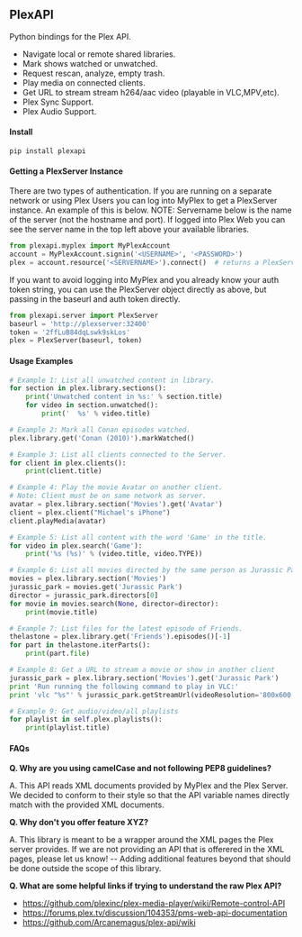 ## PlexAPI ##
Python bindings for the Plex API.

* Navigate local or remote shared libraries.
* Mark shows watched or unwatched.
* Request rescan, analyze, empty trash.
* Play media on connected clients.
* Get URL to stream stream h264/aac video (playable in VLC,MPV,etc).
* Plex Sync Support.
* Plex Audio Support.

#### Install ###

    pip install plexapi


#### Getting a PlexServer Instance ####

There are two types of authentication. If you are running on a separate network
or using Plex Users you can log into MyPlex to get a PlexServer instance. An
example of this is below. NOTE: Servername below is the name of the server (not
the hostname and port).  If logged into Plex Web you can see the server name in
the top left above your available libraries.

```python
from plexapi.myplex import MyPlexAccount
account = MyPlexAccount.signin('<USERNAME>', '<PASSWORD>')
plex = account.resource('<SERVERNAME>').connect()  # returns a PlexServer instance
```

If you want to avoid logging into MyPlex and you already know your auth token
string, you can use the PlexServer object directly as above, but passing in
the baseurl and auth token directly.

```python
from plexapi.server import PlexServer
baseurl = 'http://plexserver:32400'
token = '2ffLuB84dqLswk9skLos'
plex = PlexServer(baseurl, token)
```


#### Usage Examples ####

```python
# Example 1: List all unwatched content in library.
for section in plex.library.sections():
    print('Unwatched content in %s:' % section.title)
    for video in section.unwatched():
        print('  %s' % video.title)
```
```python
# Example 2: Mark all Conan episodes watched.
plex.library.get('Conan (2010)').markWatched()
```
```python
# Example 3: List all clients connected to the Server.
for client in plex.clients():
    print(client.title)
```
```python
# Example 4: Play the movie Avatar on another client.
# Note: Client must be on same network as server.
avatar = plex.library.section('Movies').get('Avatar')
client = plex.client("Michael's iPhone")
client.playMedia(avatar)
```
```python
# Example 5: List all content with the word 'Game' in the title.
for video in plex.search('Game'):
    print('%s (%s)' % (video.title, video.TYPE))
```
```python
# Example 6: List all movies directed by the same person as Jurassic Park.
movies = plex.library.section('Movies')
jurassic_park = movies.get('Jurassic Park')
director = jurassic_park.directors[0]
for movie in movies.search(None, director=director):
    print(movie.title)
```
```python
# Example 7: List files for the latest episode of Friends.
thelastone = plex.library.get('Friends').episodes()[-1]
for part in thelastone.iterParts():
    print(part.file)
```
```python
# Example 8: Get a URL to stream a movie or show in another client
jurassic_park = plex.library.section('Movies').get('Jurassic Park')
print 'Run running the following command to play in VLC:'
print 'vlc "%s"' % jurassic_park.getStreamUrl(videoResolution='800x600')
```

```python
# Example 9: Get audio/video/all playlists
for playlist in self.plex.playlists():
    print(playlist.title)
```

#### FAQs ####

**Q. Why are you using camelCase and not following PEP8 guidelines?**

A. This API reads XML documents provided by MyPlex and the Plex Server.
We decided to conform to their style so that the API variable names directly
match with the provided XML documents.


**Q. Why don't you offer feature XYZ?**

A. This library is meant to be a wrapper around the XML pages the Plex
server provides. If we are not providing an API that is offerered in the
XML pages, please let us know! -- Adding additional features beyond that
should be done outside the scope of this library.

**Q. What are some helpful links if trying to understand the raw Plex API?**

* https://github.com/plexinc/plex-media-player/wiki/Remote-control-API
* https://forums.plex.tv/discussion/104353/pms-web-api-documentation
* https://github.com/Arcanemagus/plex-api/wiki
